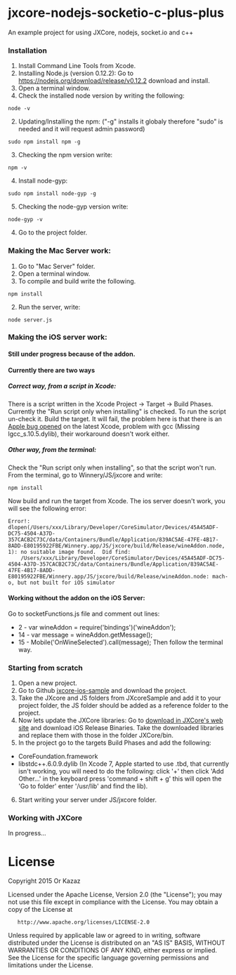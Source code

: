 # jxcore-nodejs-socketio-c-plus-plus
An example project for using JXCore, nodejs, socket.io and c++

### Installation
1. Install Command Line Tools from Xcode.
2. Installing Node.js (version 0.12.2):  Go to https://nodejs.org/download/release/v0.12.2 download and install.
3. Open a terminal window.
  1. Check the installed node version by writing the following:
  ```
  node -v
  ```
  2. Updating/Installing the npm:
("-g" installs it globaly therefore "sudo" is needed and it will request admin password)
```
sudo npm install npm -g
```
  3. Checking the npm version write:
```
npm -v
```
  4. Install node-gyp:
```
sudo npm install node-gyp -g
```
  5. Checking the node-gyp version write:
```
node-gyp -v
```
4. Go to the project folder.

### Making the Mac Server work:
1. Go to "Mac Server" folder.
2. Open a terminal window.
  1. To compile and build write the following.
```
npm install
```
  2. Run the server, write:
```
node server.js
```
### Making the iOS server work:
#### Still under progress because of the addon.
#### Currently there are two ways
##### Correct way, from a script in Xcode:
There is a script written in the Xcode Project -> Target -> Build Phases.  Currently the "Run script only when installing" is checked. To run the script un-check it. Build the target.  It will fail, the problem here is that there is an [Apple bug opened](https://forums.developer.apple.com/thread/4572) on the latest Xcode, problem with gcc (Missing lgcc_s.10.5.dylib), their workaround doesn't work either.

##### Other way, from the terminal:
Check the "Run script only when installing", so that the script won't run.  From the terminal, go to Winnery/JS/jxcore and write:
```
npm install
```
Now build and run the target from Xcode.  The ios server doesn't work, you will see the following error:
```
Error!: dlopen(/Users/xxx/Library/Developer/CoreSimulator/Devices/45A45ADF-DC75-4504-A37D-357CACB2C73C/data/Containers/Bundle/Application/839AC5AE-47FE-4B17-8ADD-E80195922FBE/Winnery.app/JS/jxcore/build/Release/wineAddon.node, 1): no suitable image found.  Did find:
	/Users/xxx/Library/Developer/CoreSimulator/Devices/45A45ADF-DC75-4504-A37D-357CACB2C73C/data/Containers/Bundle/Application/839AC5AE-47FE-4B17-8ADD-E80195922FBE/Winnery.app/JS/jxcore/build/Release/wineAddon.node: mach-o, but not built for iOS simulator
```
#### Working without the addon on the iOS Server:
Go to socketFunctions.js file and comment out lines:
  * 2 - var wineAddon = require('bindings')('wineAddon');
  * 14 - var message = wineAddon.getMessage();
  * 15 - Mobile('OnWineSelected').call(message);
Then follow the terminal way.

### Starting from scratch
1. Open a new project.
2. Go to Github [jxcore-ios-sample](https://github.com/jxcore/jxcore-ios-sample) and download the project.
3. Take the JXcore and JS folders from JXcoreSample and add it to your project folder, the JS folder should be added as a reference folder to the project.
4. Now lets update the JXCore libraries:  Go to [download in JXCore's web site](http://jxcore.com/downloads/) and download iOS Release Binaries.  Take the downloaded libraries and replace them with those in the folder JXCore/bin.
5. In the project go to the targets Build Phases and add the following:
  * CoreFoundation.framework
  * libstdc++.6.0.9.dylib (In Xcode 7, Apple started to use .tbd, that currently isn't working, you will need to do the following: click '+' then click 'Add Other...' in the keyboard press 'command + shift + g' this will open the 'Go to folder' enter '/usr/lib' and find the lib).
6. Start writing your server under JS/jxcore folder.

### Working with JXCore
In progress...

# License
Copyright 2015 Or Kazaz

   Licensed under the Apache License, Version 2.0 (the "License");
   you may not use this file except in compliance with the License.
   You may obtain a copy of the License at

       http://www.apache.org/licenses/LICENSE-2.0

   Unless required by applicable law or agreed to in writing, software
   distributed under the License is distributed on an "AS IS" BASIS,
   WITHOUT WARRANTIES OR CONDITIONS OF ANY KIND, either express or implied.
   See the License for the specific language governing permissions and
   limitations under the License.
